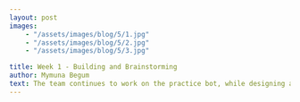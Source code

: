 ```yaml
---
layout: post
images:
    - "/assets/images/blog/5/1.jpg"
    - "/assets/images/blog/5/2.jpg"
    - "/assets/images/blog/5/3.jpg"

title: Week 1 - Building and Brainstorming 
author: Mymuna Begum 
text: The team continues to work on the practice bot, while designing an efficient and robust bot to represent the Tech Knights at Javitz.
---
```

